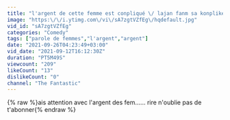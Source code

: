 ```yaml
---
title: "l'argent de cette femme est conpliqué \/ lajan fanm sa konplike \/ this woman's money is replicated"
image: "https:\/\/i.ytimg.com\/vi\/sA7zgtVZfEg\/hqdefault.jpg"
vid_id: "sA7zgtVZfEg"
categories: "Comedy"
tags: ["parole de femmes","l'argent","argent"]
date: "2021-09-26T04:23:49+03:00"
vid_date: "2021-09-12T16:12:30Z"
duration: "PT5M49S"
viewcount: "209"
likeCount: "13"
dislikeCount: "0"
channel: "The Fantastic"
---
```

{% raw %}ais attention avec l'argent des fem...... rire n'oublie pas de t'abonner{% endraw %}
